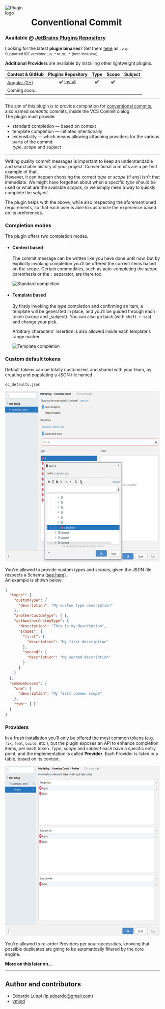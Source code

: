 <img align="left" width="85" height="85" src="https://raw.githubusercontent.com/lppedd/idea-conventional-commit/master/images/cc_logo.png" alt="Plugin logo">

# Conventional Commit

### Available @ [JetBrains Plugins Repository][1]

Looking for the latest **plugin binaries**? Get them [here][2] as `.zip`  
<small>Supported IDE versions: `192.*` to `201.*` (both inclusive)</small> 

<strong>Additional Providers</strong> are available by installing other lightweight plugins.  

| Context & GitHub | Plugins Repository | Type | Scope | Subject |
| --- | :---: | :---: | :---: | :---: |
| [Angular (2+)][6] | :heavy_check_mark: [Install][7] | :heavy_check_mark: | :heavy_check_mark: | |
| Coming soon... | | | | |

-----

The aim of this plugin is to provide completion for [conventional commits][3],
also named _semantic_ commits, inside the VCS Commit dialog.  
The plugin must provide:

 - standard completion — based on context
 - template completion — initiated intentionally
 - extensibility — which means allowing attaching providers for the various parts of the commit:  
   _type_, _scope_ and _subject_

-----

Writing quality commit messages is important to keep an understandable and searchable history
of your project. Conventional commits are a perfect example of that.  
However, it can happen choosing the correct _type_ or _scope_ (if any) isn't that immediate.
We might have forgotten about when a specific _type_ should be used or what are the
available _scopes_, or we simply need a way to quickly complete the _subject_.

The plugin helps with the above, while also respecting the aforementioned requirements, so that
each user is able to customize the experience based on its preferences. 

### Completion modes

The plugin offers two completion modes.
  
  - #### Context based
    The commit message can be written like you have done until now, but by explicitly invoking
    completion you'll be offered the correct items based on the scope.
    Certain commodities, such as auto-completing the scope parenthesis or the `:` separator,
    are there too.
    
    <img width="845" height="229" src="https://raw.githubusercontent.com/lppedd/idea-conventional-commit/master/images/cc_standard.gif" alt="Standard completion">
    
  - #### Template based
    By firstly invoking the _type_ completion and confirming an item, a template will be
    generated in place, and you'll be guided through each token (_scope_ and _subject).
    You can also go back (with `shift + tab`) and change your pick.
    
    Arbitrary characters' insertion is also allowed inside each template's range marker.

    <img width="845" height="229" src="https://raw.githubusercontent.com/lppedd/idea-conventional-commit/master/images/cc_template.gif" alt="Template completion">

### Custom default tokens

Default tokens can be totally customized, and shared with your team, by creating and populating
a JSON file named 
```
cc_defaults.json
```

<img width="845" height="554" src="https://raw.githubusercontent.com/lppedd/idea-conventional-commit/master/images/cc_custom_defaults.png" alt="Custom defaults">

You're allowed to provide custom _types_ and _scopes_, given the JSON file respects a Schema ([see here][5]).   
An example is shown below:

```json
{
  "types": {
    "customType": {
      "description": "My custom type description"
    },
    "anotherCustomType": { },
    "yetAnotherCustomType": {
      "description": "This is my description",
      "scopes": {
        "first": {
          "description": "My first description"
        },
        "second": {
          "description": "My second description"
        }
      }
    }
  },
  "commonScopes": {
    "one": {
      "description": "My first common scope"
    },
    "two": { }
  }
}
```

### Providers

In a fresh installation you'll only be offered the most common tokens (e.g. `fix`, `feat`, `build`, etc.),
but the plugin exposes an API to enhance completion items, per each token.
_Type_, _scope_ and _subject_ each have a specific entry point, and the implementation is called
**Provider**. Each Provider is listed in a table, based on its context.

<img width="845" height="552" src="https://raw.githubusercontent.com/lppedd/idea-conventional-commit/master/images/cc_providers.png" alt="Providers">

You're allowed to re-order Providers per your necessities, knowing that possible duplicates
are going to be automatically filtered by the core engine.

<b>More on this later on...</b>

-----

## Author and contributors

 - Edoardo Luppi (<lp.edoardo@gmail.com>)
 - [ymind][4]

[1]: https://plugins.jetbrains.com/plugin/13389-conventional-commit
[2]: https://github.com/lppedd/idea-conventional-commit/releases
[3]: https://conventionalcommits.org/
[4]: https://github.com/ymind
[5]: https://github.com/lppedd/idea-conventional-commit/blob/master/src/main/resources/defaults/cc_defaults.schema.json
[6]: https://github.com/lppedd/idea-conventional-commit-angular2
[7]: https://plugins.jetbrains.com/plugin/13405-angular-conventional-commit
